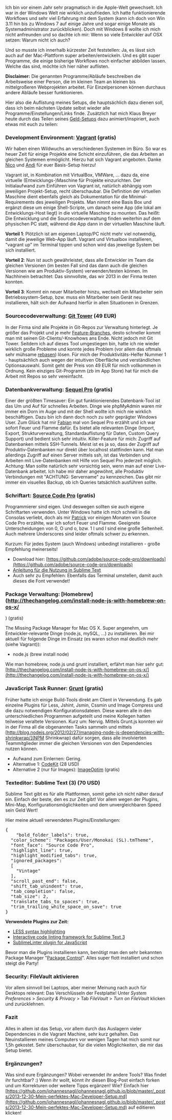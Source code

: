Ich bin vor einem Jahr sehr pragmatisch in die Apple-Welt gewechselt. Ich war in der Windows Welt nie wirklich *un*zufrieden. Ich hatte funktionierende Workflows und sehr viel Erfahrung mit dem System (kann ich doch von Win 3.11 hin bis zu Windows 7 auf einige Jahre und sogar einige Monate als Systemadministrator zurückblicken). Doch mit Windows 8 wollte ich mich nicht anfreunden und so dachte ich mir: Wenn so viele Entwickler auf OSX setzen: Warum nicht ich auch?

Und so musste ich innerhalb kürzester Zeit feststellen: Ja, es lässt sich auch auf der Mac-Plattform super arbeiten/entwickeln. Und es gibt super Programme, die einige bisherige Workflows noch einfacher abbilden lassen. Welche das sind, möchte ich hier näher auflisten.

**Disclaimer:** Die genannten Programme/Abläufe beschreiben die Arbeitsweise einer Person, die im kleinen Team an kleinen bis mittelgroßeren Webprojekten arbeitet. Für Einzelpersonen können durchaus andere Abläufe besser funktionieren.

Hier also die Auflistung meines Setups, die hauptsächlich dazu dienen soll, dass ich beim nächsten Update selbst wieder alle Programme/Einstellungen/Links finde. Zusätzlich hat mich Klaus Breyer heute durch das Teilen seines [Geld-Setups](http://klaus-breyer.de/in-eigener-sache/wie-ich-mit-geld-umgehe/234) dazu animiert/inspiriert, auch etwas mit euch zu teilen:

### Development Environment: [Vagrant](http://www.vagrantup.com/) (gratis)

Wir haben einen Wildwuchs an verschiedenen Systemen im Büro. So war es heuer Zeit für einige Projekte eine Schicht einzuführen, die das Arbeiten an gleichen Systemen ermöglicht. Hierzu hat sich Vagrant angeboten. Danke [Nico](https://www.twitter.com/nicolasdular) und [Andi](https://www.twitter.com/andreasklinger) für euer Basis-Setup hierzu!

Vagrant ist, in Kombination mit VirtualBox, VMWare, … dazu da, eine virtuelle (Entwicklungs-)Maschine für Projekte einzurichten. Der Initialaufwand zum Einführen von Vagrant ist, natürlich abhängig vom jeweiligen Projekt-Setup, recht überschaubar. Die Definition der virtuellen Maschine dient ebenfalls gleich als Dokumentation für die Minimal-Requirements des jeweiligen Projekts. Man nimmt eine Basis Box und ergänzt diese um einige Shell-Scripte, um danach seine App (die lokal am Entwicklungs-Host liegt) in die virtuelle Maschine zu mounten. Das heißt: Die Entwicklung und die Sourcecodeverwaltung finden weiterhin auf dem physischen PC statt, während die App dann in der virtuellen Maschine läuft.

**Vorteil 1**: Plötzlich ist am eigenen Laptop/PC nicht mehr viel notwendig, damit die jeweilige Web-App läuft. Vagrant und Virtualbox installieren, "vagrant up" im Terminal tippen und schon wird das jeweilige System bei sich installiert.

**Vorteil 2**: Nun ist auch gewährleistet, dass alle Entwickler im Team die gleichen Versionen (im besten Fall sind das dann auch die gleichen Versionen wie am Produktiv-System) verwenden/testen können. Im Nachhinein betrachtet: Das sinnvollste, das wir 2013 in der Firma testen konnten.

**Vorteil 3**: Kommt ein neuer Mitarbeiter hinzu, wechselt ein Mitarbeiter sein Betriebssystem-Setup, bzw. muss ein Mitarbeiter sein Gerät neu installieren, hält sich der Aufwand hierfür in allen Situationen in Grenzen.

### Sourcecodeverwaltung: [Git Tower](http://www.git-tower.com/) (49 EUR)

In der Firma sind alle Projekte in Git-Repos zur Verwaltung hinterlegt. Je größer das Projekt und je mehr [Feature-Branches](http://martinfowler.com/bliki/FeatureBranch.html), desto schneller kommt man mit seinen Git-Clients/-Knowhows ans Ende. Nicht jedoch mit Git Tower. Seitdem ich auf dieses Tool umgestiegen bin, hatte ich nie wieder wirklich große Probleme und konnte jedes Problem (vor allem das oftmals sehr mühsame [rebasen](http://git-scm.com/book/en/Git-Branching-Rebasing)) lösen. Für mich der Produktivitäts-Helfer Nummer 1 - hauptsächlich auch wegen der intuitiven Oberfläche und verständlichen Optionsauswahl. Somit geht der Preis von 49 EUR für mich vollkommen in Ordnung. Kein einziges Git-Programm (zb im App Store) hat für mich die Arbeit mit Repos so sehr vereinfacht.

### Datenbankverwaltung: [Sequel Pro](http://www.sequelpro.com/) (gratis)

Einer der größten Timesaver: Ein gut funktionierendes Datenbank-Tool ist das Um und Auf für schnelles Arbeiten. Dinge wie phpMyAdmin waren mir immer ein Dorn im Auge und mit der Shell wollte ich mich nie wirklich beschäftigen. Dazu bin ich dann doch noch zu sehr geprägter Windows User. Zum Glück hat mir [Fabian](https://www.twitter.com/i_am_fabs) mal von Sequel Pro erzählt und ich war sofort Feuer und Flamme dafür. Es bietet alle relevanten Dinge (Import, Export, Strukturverwaltung, Standardauflistung für Daten, Custom Query Support) und bedient sich sehr intuitiv. Killer-Feature für mich: Zugriff auf Datenbanken mittels SSH-Tunnels. Meist ist es ja so, dass der Zugriff auf Produktiv-Datenbanken nur direkt über localhost stattfinden kann. Hat man allerdings Zugriff auf einen Server mittels ssh, ist das Verbinden und Arbeiten mit Live-Datenbanken mit Hilfe von Sequel Pro jederzeit möglich. Achtung: Man sollte natürlich sehr vorsichtig sein, wenn man auf einer Live-Datenbank arbeitet. Ich habe mir daher angewöhnt, alle Produktiv Verbindungen mit "ACHTUNG: Servername" zu kennzeichen. Das gibt mir immer ein visuelles Backup, ob ich Queries tatsächlich ausführen sollte.

### Schriftart: [Source Code Pro](http://blogs.adobe.com/typblography/2012/09/source-code-pro.html) (gratis)

Programmierer sind eigen. Und deswegen sollten sie auch eigene Schriftarten verwenden. Unter Windows hatte ich mich schnell in die Consolas verliebt, doch als mir [Patrick](https://www.twitter.com/catearcher) vor einigen Monaten von Source Code Pro erzählte, war ich sofort Feuer und Flamme. Geeignete Unterscheidungen von 0, O und o, bzw. 1 I und l sind eine große Seltenheit. Auch mehrere Underscores sind leider oftmals schwer zu erkennen.

Kurzum: Für jedes System (auch Windows) unbedingt installieren - große Empfehlung meinerseits!

* Download hier: [https://github.com/adobe/source-code-pro/downloads](https://github.com/adobe/source-code-pro/downloads)
* [Anleitung für die Nutzung in Sublime Text](http://blogs.adobe.com/cantrell/archives/2012/10/using-source-code-pro-with-sublime-text-2.html)
* Auch sehr zu Empfehlen: Ebenfalls das Terminal umstellen, damit auch dieses die Font verwendet!

### Package Verwaltung: [Homebrew](http://thechangelog.com/install-node-js-with-homebrew-on-os-x/
) (gratis)

The Missing Package Manager for Mac OS X. Super angenehm, um Entwickler-relevante Dinge (node.js, mySQL, …) zu installieren. Bei mir aktuell für folgende Dinge im Einsatz (es waren schon mal deutlich mehr (siehe Vagrant)):

* node.js (brew install node)

Wie man homebrew, node.js und grunt installiert, erfährt man hier sehr gut: [http://thechangelog.com/install-node-js-with-homebrew-on-os-x/](http://thechangelog.com/install-node-js-with-homebrew-on-os-x/)

### JavaScript Task Runner: [Grunt](http://gruntjs.com/) (gratis)

Früher hatte ich einige Build-Tools direkt am Client in Verwendung. Es gab einzelne Plugins für Less, Jshint, Jsmin, Cssmin und Image Compress und die dazu notwendigen Konfigurationsdateien. Diese waren alle in den unterschiedlichen Programmen aufgeteilt und meine Kollegen hatten teilweise veraltete Versionen. Kurz um: Nervig. Mittels Grunt.js konnten wir in der Firma all die obgenannten Tasks sammeln und mittels [http://blog.nodejs.org/2012/02/27/managing-node-js-dependencies-with-shrinkwrap/](NPM Shrinkwrap) dafür sorgen, dass alle involvierten Teammitglieder immer die gleichen Versionen von den Dependencies nutzen können.

* Aufwand zum Einlernen: Gering.
* Alternative 1: [CodeKit](http://incident57.com/codekit/) (28 USD)
* Alternative 2 (nur für Images): [ImageOptim](http://imageoptim.com/) (gratis)

### Texteditor: Sublime Text (3) (70 USD)

Sublime Text gibt es für alle Plattformen, somit gehe ich nicht näher darauf ein. Einfach der beste, den es zur Zeit gibt! Vor allem wegen der Plugins, Mini-Map, Konfigurationsmöglichkeiten und dem unvergleichbaren Speed sein Geld Wert!

Hier meine aktuell verwendeten Plugins/Einstellungen:

<pre>
{
    "bold_folder_labels": true,
  "color_scheme": "Packages/User/Monokai (SL).tmTheme",
  "font_face": "Source Code Pro",
  "highlight_line": true,
  "highlight_modified_tabs": true,
  "ignored_packages":
  [
    "Vintage"
  ],
  "scroll_past_end": false,
  "shift_tab_unindent": true,
  "tab_completion": false,
  "tab_size": 2,
  "translate_tabs_to_spaces": true,
  "trim_trailing_white_space_on_save": true
}
</pre>

**Verwendete Plugins zur Zeit:**

* [LESS syntax highlighting](https://github.com/danro/LESS-sublime)
* [Interactive code linting framework for Sublime Text 3](https://github.com/SublimeLinter/SublimeLinter3)
* [SublimeLinter plugin for JavaScript](https://github.com/SublimeLinter/SublimeLinter-jshint)

Bevor man die Plugins installieren kann, benötigt man den sehr bekannten Package Manager "[Package Control](https://sublime.wbond.net/installation)". Alles super flott installiert und schon steigt die Party!

### Security: FileVault aktivieren

Vor allem sinnvoll bei Laptops, aber meiner Meinung nach auch für Desktops relevant: Das Verschlüsseln der Festplatte! Unter *System Preferences* > *Security & Privacy* > Tab *FileVault* > *Turn on FileVault* klicken und zurücklehnen.

### Fazit

Alles in allem ist das Setup, vor allem durch das Auslagern vieler Dependencies in die Vagrant Machine, sehr kurz gehalten. Das Neuinstallieren meines Computers vor wenigen Tagen hat mich somit nur 1,5h gekostet. Sehr überschaubar, für die vielen Möglichkeiten, die mir das Setup bietet.

### Ergänzungen?

Was sind eure Ergänzungen? Wobei verwendet ihr andere Tools? Was findet ihr furchtbar? :) Wenn ihr wollt, könnt ihr diesen Blog-Post einfach forken und um Korrekturen oder weitere Tipps ergänzen! Wie? Einfach hier [https://github.com/johannesnagl/johannesnagl.github.io/blob/master/_posts/2013-12-30-Mein-perfektes-Mac-Developer-Setup.md](https://github.com/johannesnagl/johannesnagl.github.io/blob/master/_posts/2013-12-30-Mein-perfektes-Mac-Developer-Setup.md) auf editieren klicken!
